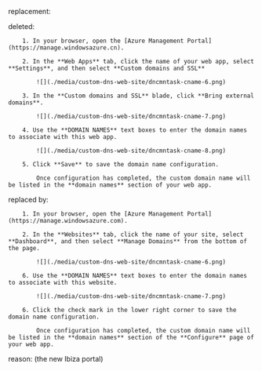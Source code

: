 replacement:

deleted:

		1. In your browser, open the [Azure Management Portal](https://manage.windowsazure.cn).
		
		2. In the **Web Apps** tab, click the name of your web app, select **Settings**, and then select **Custom domains and SSL**
		
			![](./media/custom-dns-web-site/dncmntask-cname-6.png)
		
		3. In the **Custom domains and SSL** blade, click **Bring external domains**.
		
			![](./media/custom-dns-web-site/dncmntask-cname-7.png)
		
		4. Use the **DOMAIN NAMES** text boxes to enter the domain names to associate with this web app.
		
			![](./media/custom-dns-web-site/dncmntask-cname-8.png)
		
		5. Click **Save** to save the domain name configuration.
		
			Once configuration has completed, the custom domain name will be listed in the **domain names** section of your web app.

replaced by:

		1. In your browser, open the [Azure Management Portal](https://manage.windowsazure.com).
		
		2. In the **Websites** tab, click the name of your site, select **Dashboard**, and then select **Manage Domains** from the bottom of the page.
		
			![](./media/custom-dns-web-site/dncmntask-cname-6.png)
		
		6. Use the **DOMAIN NAMES** text boxes to enter the domain names to associate with this website. 
		
			![](./media/custom-dns-web-site/dncmntask-cname-7.png)
		
		6. Click the check mark in the lower right corner to save the domain name configuration.
		
			Once configuration has completed, the custom domain name will be listed in the **domain names** section of the **Configure** page of your web app.

reason: (the new Ibiza portal)

